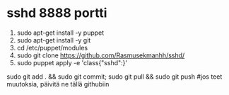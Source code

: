 # sshd 8888 portti
1. sudo apt-get install -y puppet
2. sudo apt-get install -y git
3. cd /etc/puppet/modules
4. sudo git clone https://github.com/Rasmusekmanhh/sshd/
5. sudo puppet apply -e 'class{"sshd":}'

sudo git add . && sudo git commit; sudo git pull && sudo git push #jos teet muutoksia, päivitä ne tällä githubiin
